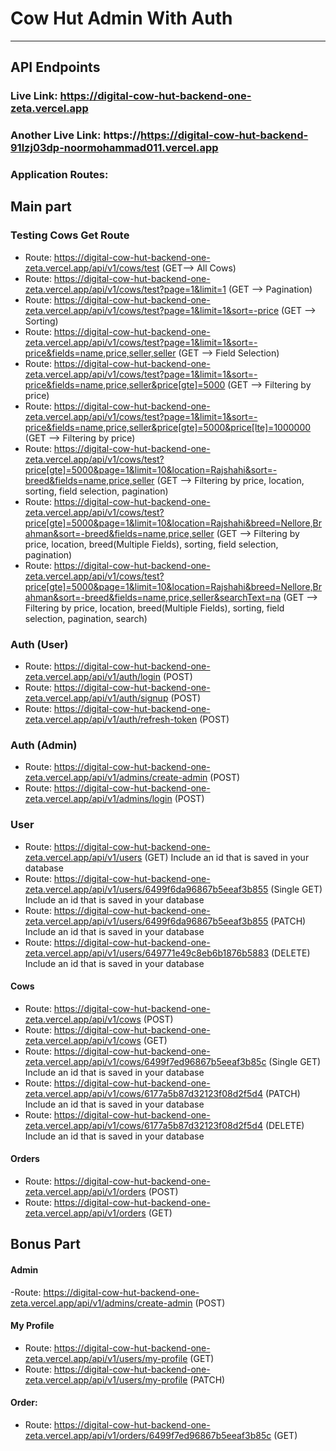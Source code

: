 # Cow Hut Admin With Auth

<hr>

## API Endpoints

  ### Live Link: https://digital-cow-hut-backend-one-zeta.vercel.app
  ### Another Live Link: https://https://digital-cow-hut-backend-91lzj03dp-noormohammad011.vercel.app
  ### Application Routes:
  
  ## Main part
  

  ### Testing Cows Get Route
  - Route: https://digital-cow-hut-backend-one-zeta.vercel.app/api/v1/cows/test (GET--> All Cows)
  - Route: https://digital-cow-hut-backend-one-zeta.vercel.app/api/v1/cows/test?page=1&limit=1 (GET --> Pagination)
  - Route: https://digital-cow-hut-backend-one-zeta.vercel.app/api/v1/cows/test?page=1&limit=1&sort=-price (GET --> Sorting)
  - Route: https://digital-cow-hut-backend-one-zeta.vercel.app/api/v1/cows/test?page=1&limit=1&sort=-price&fields=name,price,seller,seller (GET --> Field Selection)
  - Route: https://digital-cow-hut-backend-one-zeta.vercel.app/api/v1/cows/test?page=1&limit=1&sort=-price&fields=name,price,seller&price[gte]=5000 (GET --> Filtering by price)
  - Route: https://digital-cow-hut-backend-one-zeta.vercel.app/api/v1/cows/test?page=1&limit=1&sort=-price&fields=name,price,seller&price[gte]=5000&price[lte]=1000000 (GET --> Filtering by price)
  - Route: https://digital-cow-hut-backend-one-zeta.vercel.app/api/v1/cows/test?price[gte]=5000&page=1&limit=10&location=Rajshahi&sort=-breed&fields=name,price,seller (GET --> Filtering by price, location, sorting, field selection, pagination)
  - Route: https://digital-cow-hut-backend-one-zeta.vercel.app/api/v1/cows/test?price[gte]=5000&page=1&limit=10&location=Rajshahi&breed=Nellore,Brahman&sort=-breed&fields=name,price,seller (GET --> Filtering by price, location, breed(Multiple Fields), sorting, field selection, pagination)
  - Route: https://digital-cow-hut-backend-one-zeta.vercel.app/api/v1/cows/test?price[gte]=5000&page=1&limit=10&location=Rajshahi&breed=Nellore,Brahman&sort=-breed&fields=name,price,seller&searchText=na (GET --> Filtering by price, location, breed(Multiple Fields), sorting, field selection, pagination, search)




  



   ### Auth (User)
   - Route: https://digital-cow-hut-backend-one-zeta.vercel.app/api/v1/auth/login (POST)
   - Route: https://digital-cow-hut-backend-one-zeta.vercel.app/api/v1/auth/signup (POST)
   - Route: https://digital-cow-hut-backend-one-zeta.vercel.app/api/v1/auth/refresh-token (POST)

   ### Auth (Admin)
   - Route: https://digital-cow-hut-backend-one-zeta.vercel.app/api/v1/admins/create-admin (POST)
   - Route: https://digital-cow-hut-backend-one-zeta.vercel.app/api/v1/admins/login (POST)
   
   ### User
   - Route: https://digital-cow-hut-backend-one-zeta.vercel.app/api/v1/users (GET)  Include an id that is saved in your database
   - Route: https://digital-cow-hut-backend-one-zeta.vercel.app/api/v1/users/6499f6da96867b5eeaf3b855 (Single GET) Include an id that is saved in your database
   - Route: https://digital-cow-hut-backend-one-zeta.vercel.app/api/v1/users/6499f6da96867b5eeaf3b855 (PATCH) Include an id that is saved in your database
   - Route: https://digital-cow-hut-backend-one-zeta.vercel.app/api/v1/users/649771e49c8eb6b1876b5883 (DELETE) Include an id that is saved in your database

   #### Cows
   - Route: https://digital-cow-hut-backend-one-zeta.vercel.app/api/v1/cows (POST)
   - Route: https://digital-cow-hut-backend-one-zeta.vercel.app/api/v1/cows (GET)
   - Route: https://digital-cow-hut-backend-one-zeta.vercel.app/api/v1/cows/6499f7ed96867b5eeaf3b85c (Single GET) Include an id that is saved in your database
   - Route: https://digital-cow-hut-backend-one-zeta.vercel.app/api/v1/cows/6177a5b87d32123f08d2f5d4 (PATCH) Include an id that is saved in your database
   - Route: https://digital-cow-hut-backend-one-zeta.vercel.app/api/v1/cows/6177a5b87d32123f08d2f5d4 (DELETE) Include an id that is saved in your database

   #### Orders
   - Route: https://digital-cow-hut-backend-one-zeta.vercel.app/api/v1/orders (POST)
   - Route: https://digital-cow-hut-backend-one-zeta.vercel.app/api/v1/orders (GET)

 ## Bonus Part

#### Admin
   -Route: https://digital-cow-hut-backend-one-zeta.vercel.app/api/v1/admins/create-admin (POST)

#### My Profile
- Route: https://digital-cow-hut-backend-one-zeta.vercel.app/api/v1/users/my-profile (GET)
- Route: https://digital-cow-hut-backend-one-zeta.vercel.app/api/v1/users/my-profile (PATCH)

#### Order:
 - Route: https://digital-cow-hut-backend-one-zeta.vercel.app/api/v1/orders/6499f7ed96867b5eeaf3b85c (GET)
